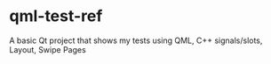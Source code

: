 # qml-test-ref
A basic Qt project that shows my tests using QML, C++ signals/slots, Layout, Swipe Pages
